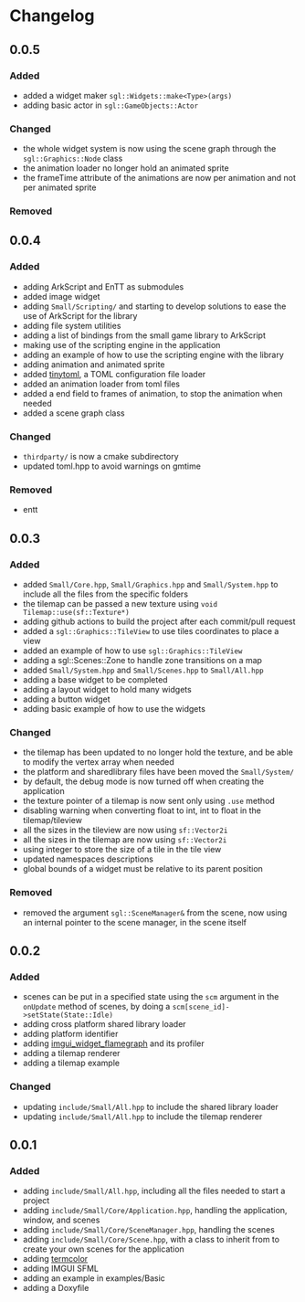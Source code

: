 # Changelog

## 0.0.5
### Added
- added a widget maker `sgl::Widgets::make<Type>(args)`
- adding basic actor in `sgl::GameObjects::Actor`

### Changed
- the whole widget system is now using the scene graph through the `sgl::Graphics::Node` class
- the animation loader no longer hold an animated sprite
- the frameTime attribute of the animations are now per animation and not per animated sprite

### Removed

## 0.0.4
### Added
- adding ArkScript and EnTT as submodules
- added image widget
- adding `Small/Scripting/` and starting to develop solutions to ease the use of ArkScript for the library
- adding file system utilities
- adding a list of bindings from the small game library to ArkScript
- making use of the scripting engine in the application
- adding an example of how to use the scripting engine with the library
- adding animation and animated sprite
- added [tinytoml](https://github.com/mayah/tinytoml), a TOML configuration file loader
- added an animation loader from toml files
- added a end field to frames of animation, to stop the animation when needed
- added a scene graph class

### Changed
- `thirdparty/` is now a cmake subdirectory
- updated toml.hpp to avoid warnings on gmtime

### Removed
- entt

## 0.0.3
### Added
- added `Small/Core.hpp`, `Small/Graphics.hpp` and `Small/System.hpp` to include all the files from the specific folders
- the tilemap can be passed a new texture using `void Tilemap::use(sf::Texture*)`
- adding github actions to build the project after each commit/pull request
- added a `sgl::Graphics::TileView` to use tiles coordinates to place a view
- added an example of how to use `sgl::Graphics::TileView`
- adding a sgl::Scenes::Zone to handle zone transitions on a map
- added `Small/System.hpp` and `Small/Scenes.hpp` to `Small/All.hpp`
- adding a base widget to be completed
- adding a layout widget to hold many widgets
- adding a button widget
- adding basic example of how to use the widgets

### Changed
- the tilemap has been updated to no longer hold the texture, and be able to modify the vertex array when needed
- the platform and sharedlibrary files have been moved the `Small/System/`
- by default, the debug mode is now turned off when creating the application
- the texture pointer of a tilemap is now sent only using `.use` method
- disabling warning when converting float to int, int to float in the tilemap/tileview
- all the sizes in the tileview are now using `sf::Vector2i`
- all the sizes in the tilemap are now using `sf::Vector2i`
- using integer to store the size of a tile in the tile view
- updated namespaces descriptions
- global bounds of a widget must be relative to its parent position

### Removed
- removed the argument `sgl::SceneManager&` from the scene, now using an internal pointer to the scene manager, in the scene itself

## 0.0.2
### Added
- scenes can be put in a specified state using the `scm` argument in the `onUpdate` method of scenes, by doing a `scm[scene_id]->setState(State::Idle)`
- adding cross platform shared library loader
- adding platform identifier
- adding [imgui_widget_flamegraph](https://github.com/bwrsandman/imgui-flame-graph) and its profiler
- adding a tilemap renderer
- adding a tilemap example

### Changed
- updating `include/Small/All.hpp` to include the shared library loader
- updating `include/Small/All.hpp` to include the tilemap renderer

## 0.0.1
### Added
- adding `include/Small/All.hpp`, including all the files needed to start a project
- adding `include/Small/Core/Application.hpp`, handling the application, window, and scenes
- adding `include/Small/Core/SceneManager.hpp`, handling the scenes
- adding `include/Small/Core/Scene.hpp`, with a class to inherit from to create your own scenes for the application
- adding [termcolor](https://github.com/ikalnytskyi/termcolor)
- adding IMGUI SFML
- adding an example in examples/Basic
- adding a Doxyfile